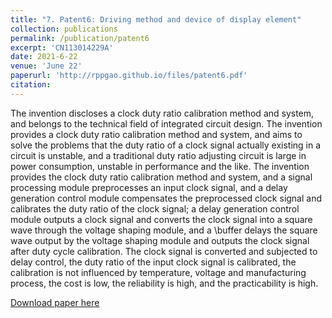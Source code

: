 ```yaml
---
title: "7. Patent6: Driving method and device of display element"
collection: publications
permalink: /publication/patent6
excerpt: 'CN113014229A'
date: 2021-6-22
venue: 'June 22'
paperurl: 'http://rppgao.github.io/files/patent6.pdf'
citation: 
---
```

The invention discloses a clock duty ratio calibration method and system, and belongs to the technical field of integrated circuit design. The invention provides a clock duty ratio calibration method and system, and aims to solve the problems that the duty ratio of a clock signal actually existing in a circuit is unstable, and a traditional duty ratio adjusting circuit is large in power consumption, unstable in performance and the like. The invention provides the clock duty ratio calibration method and system, and a signal processing module preprocesses an input clock signal, and a delay generation control module compensates the preprocessed clock signal and calibrates the duty ratio of the clock signal; a delay generation control module outputs a clock signal and converts the clock signal into a square wave through the voltage shaping module, and a \buffer delays the square wave output by the voltage shaping module and outputs the clock signal after duty cycle calibration. The clock signal is converted and subjected to delay control, the duty ratio of the input clock signal is calibrated, the calibration is not influenced by temperature, voltage and manufacturing process, the cost is low, the reliability is high, and the practicability is high.

[Download paper here](http://rppgao.github.io/files/patent6.pdf)
